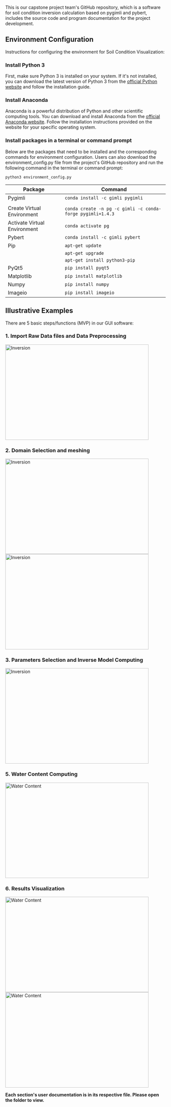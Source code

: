 This is our capstone project team's GitHub repository, which is a software for soil condition inversion calculation based on pygimli and pybert, includes the source code and program documentation for the project development.

## Environment Configuration
Instructions for configuring the environment for Soil Condition Visualization:

### Install Python 3
First, make sure Python 3 is installed on your system. If it's not installed, you can download the latest version of Python 3 from the [official Python website](https://www.python.org/downloads/) and follow the installation guide.

### Install Anaconda
Anaconda is a powerful distribution of Python and other scientific computing tools. You can download and install Anaconda from the [official Anaconda website](https://www.anaconda.com/download/). Follow the installation instructions provided on the website for your specific operating system.


### Install packages in a terminal or command prompt
Below are the packages that need to be installed and the corresponding commands for environment configuration. Users can also download the  environment_config.py file from the project's GitHub repository and run the following command in the terminal or command prompt: 
```console
python3 environment_config.py
```

| Package  | Command                               |
|----------|---------------------------------------|
| Pygimli  | `conda install -c gimli pygimli`      |
|          |                                       |
| Create Virtual Environment | `conda create -n pg -c gimli -c conda-forge pygimli=1.4.3` |
| Activate Virtual Environment | `conda activate pg` |
| Pybert   | `conda install -c gimli pybert`       |
| Pip      | `apt-get update`                      |
|          | `apt-get upgrade`                     |
|          | `apt-get install python3-pip`          |
| PyQt5    | `pip install pyqt5`                   |
| Matplotlib | `pip install matplotlib`            |
| Numpy    | `pip install numpy`                   |
| Imageio  | `pip install imageio`                 |


## Illustrative Examples
There are 5 basic steps/functions (MVP) in our GUI software:
 ### 1. Import Raw Data files and Data Preprocessing

  <img src="merged application/FunctionDemonstration GIFs/Function demonstration Part1 Importing.GIF" alt="Inversion" width="450" height="300">


###  2. Domain Selection and meshing

  <img src="merged application/FunctionDemonstration GIFs/Function demonstration Part2 Domain and Mesh 1Domain.GIF" alt="Inversion" width="450" height="300">


   <img src="merged application/FunctionDemonstration GIFs/Function demonstration Part2 Domain and Mesh 2Mesh.GIF" alt="Inversion" width="450" height="300">


###  3. Parameters Selection and Inverse Model Computing
   
  <img src="merged application/FunctionDemonstration GIFs/Function demonstration Part3 Inversion.GIF" alt="Inversion" width="450" height="300">


###  5. Water Content Computing

  <img src="merged application/FunctionDemonstration GIFs/Function demonstration Part4 Water Content.GIF" alt="Water Content" width="450" height="300">


###  6. Results Visualization

  <img src="merged application/FunctionDemonstration GIFs/Function demonstration Part5 Visualization 1Resistivity.GIF" alt="Water Content" width="450" height="300">


 <img src="merged application/FunctionDemonstration GIFs/Function demonstration Part5 Visualization 2Water Content.GIF" alt="Water Content" width="450" height="300">


**Each section's user documentation is in its respective file. Please open the folder to view.**

